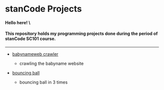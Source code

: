 # stanCode Projects
#### Hello here! \
#### This repository holds my programming projects done during the period of stanCode SC101 course.
---------------------------------------------------------

* [babynameweb crawler](https://github.com/Lydia-bot/MystanCodeProject/blob/main/stanCode_project/babynameweb_crawler/webcrawler.py)
	* crawling the babyname website

* [bouncing ball](https://github.com/Lydia-bot/MystanCodeProject/blob/main/stanCode_project/bouncing_ball/bouncing_ball.py)
	* bouncing ball in 3 times
